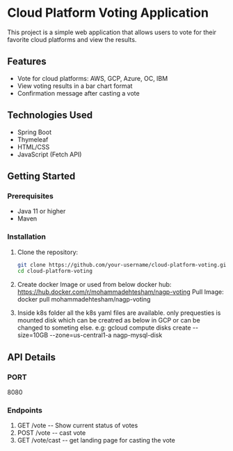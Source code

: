 # Cloud Platform Voting Application

This project is a simple web application that allows users to vote for their favorite cloud platforms and view the results.

## Features

- Vote for cloud platforms: AWS, GCP, Azure, OC, IBM
- View voting results in a bar chart format
- Confirmation message after casting a vote

## Technologies Used

- Spring Boot
- Thymeleaf
- HTML/CSS
- JavaScript (Fetch API)

## Getting Started

### Prerequisites

- Java 11 or higher
- Maven

### Installation

1. Clone the repository:

   ```bash
   git clone https://github.com/your-username/cloud-platform-voting.git
   cd cloud-platform-voting
2. Create docker Image or used from below docker hub:
  https://hub.docker.com/r/mohammadehtesham/nagp-voting
   Pull Image:
  docker pull mohammadehtesham/nagp-voting
3. Inside k8s folder all the k8s yaml files are available. only prequesties is mounted disk which can be creatred as below in GCP or can be changed to someting else.
  e.g: gcloud compute disks create --size=10GB --zone=us-central1-a nagp-mysql-disk  

## API Details

### PORT
 8080
### Endpoints
 1. GET /vote  -- Show current status of votes
 2. POST /vote -- cast vote
 3. GET /vote/cast -- get landing page for casting the vote
